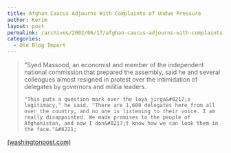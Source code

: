 ```yaml
---
title: Afghan Caucus Adjourns With Complaints of Undue Pressure
author: Kerim
layout: post
permalink: /archives/2002/06/17/afghan-caucus-adjourns-with-complaints-of-undue-pressure/
categories:
  - Old Blog Import
---
```


>   &#8220;Syed Massood, an economist and member of the independent national commission that prepared the assembly, said he and several colleagues almost resigned in protest over the intimidation of delegates by governors and militia leaders. 
>   
>   
>     "This puts a question mark over the loya jirga&#8217;s legitimacy," he said. "There are 1,600 delegates here from all over the country, and no one is listening to their voice. I am really disappointed. We made promises to the people of Afghanistan, and now I don&#8217;t know how we can look them in the face."&#8221;
>   


<a href="http://www.washingtonpost.com/wp-dyn/articles/A61406-2002Jun16.html" onclick="_gaq.push(['_trackEvent', 'outbound-article', 'http://www.washingtonpost.com/wp-dyn/articles/A61406-2002Jun16.html', '(washingtonpost.com)']);" >(washingtonpost.com)</a>

